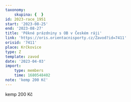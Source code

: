 ```yaml
---
taxonomy:
    skupina: {  }
id: 2023-race_1951
start: '2023-08-25'
end: '2023-08-27'
title: 'Pěkné prázdniny s OB v Českém ráji'
link: 'https://oris.orientacnisporty.cz/Zavod?id=7411'
orisid: '7411'
place: Krčkovice
type: Z
template: zavod
date: '2023-04-03'
import:
    type: members
    time: 1680548402
note: 'kemp 200 Kč'
---
```


kemp 200 Kč
